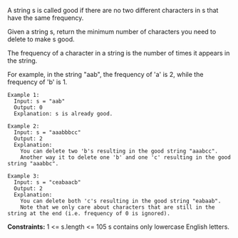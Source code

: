 A string s is called good if there are no two different characters in s that have the same frequency.

Given a string s, return the minimum number of characters you need to delete to make s good.

The frequency of a character in a string is the number of times it appears in the string. 

For example, in the string "aab", the frequency of 'a' is 2, while the frequency of 'b' is 1.

 
```
Example 1:
  Input: s = "aab"
  Output: 0
  Explanation: s is already good.

Example 2:
  Input: s = "aaabbbcc"
  Output: 2
  Explanation: 
    You can delete two 'b's resulting in the good string "aaabcc".
    Another way it to delete one 'b' and one 'c' resulting in the good string "aaabbc".

Example 3:
  Input: s = "ceabaacb"
  Output: 2
  Explanation: 
    You can delete both 'c's resulting in the good string "eabaab".
    Note that we only care about characters that are still in the string at the end (i.e. frequency of 0 is ignored).
```  

**Constraints:**
  1 <= s.length <= 105
  s contains only lowercase English letters.